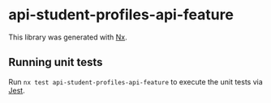 # api-student-profiles-api-feature

This library was generated with [Nx](https://nx.dev).

## Running unit tests

Run `nx test api-student-profiles-api-feature` to execute the unit tests via [Jest](https://jestjs.io).
